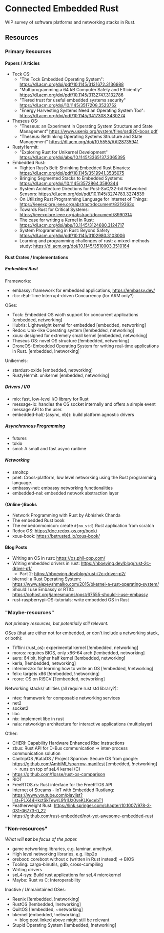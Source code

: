 # Connected Embedded Rust

WIP survey of software platforms and networking stacks in Rust.

## Resources

### Primary Resources

#### Papers / Articles

- Tock OS:
  - "The Tock Embedded Operating System": <https://dl.acm.org/doi/pdf/10.1145/3131672.3136988>
  - "Multiprogramming a 64 kB Computer Safely and Efficiently" <https://dl.acm.org/doi/pdf/10.1145/3132747.3132786>
  - "Tiered trust for useful embedded systems security" <https://dl.acm.org/doi/10.1145/3517208.3523752>
  - "Energy Harvesting Systems Need an Operating System Too": <https://dl.acm.org/doi/pdf/10.1145/3417308.3430274>
- Theseus OS:
  - "Theseus: an Experiment in Operating System Structure and State Management" <https://www.usenix.org/system/files/osdi20-boos.pdf>
  - "Theseus: Rethinking Operating Systems Structure and State Management" <https://dl.acm.org/doi/10.5555/AAI28735941>
- RustyHermit:
  - "Exploring Rust for Unikernel Development" <https://dl.acm.org/doi/abs/10.1145/3365137.3365395>  
- Embedded Rust:
  - Tighten Rust’s Belt: Shrinking Embedded Rust Binaries: <https://dl.acm.org/doi/pdf/10.1145/3519941.3535075>
  - Bringing Segmented Stacks to Embedded Systems: <https://dl.acm.org/doi/10.1145/3572864.3580344>
  - System Architecture Directions for Post-SoC/32-bit Networked Sensors: <https://dl.acm.org/doi/pdf/10.1145/3274783.3274839>
  - On Utilizing Rust Programming Language for Internet of Things: <https://ieeexplore.ieee.org/abstract/document/8319363o>
  - Towards Rust for Critical Systems: <https://ieeexplore.ieee.org/abstract/document/8990314>
  - The case for writing a Kernel in Rust: <https://dl.acm.org/doi/abs/10.1145/3124680.3124717>
  - System Programming in Rust: Beyond Safety <https://dl.acm.org/doi/pdf/10.1145/3102980.3103006>
  - Learning and programming challenges of rust: a mixed-methods study: <https://dl.acm.org/doi/10.1145/3510003.3510164>

#### Rust Crates / Implementations

##### Embedded Rust

Frameworks:

- embassy: framework for embedded applications, <https://embassy.dev/>
- rtic: rEal-Time Interrupt-driven Concurrency (for ARM only?)

OSes:

- Tock: Embedded OS wioth support for concurrent applications                               [embedded, networking]
- Hubris: Lightweight kernel for embedded                                                   [embedded, networking]
- Redox: Unix-like Operating system                                                         [!embedded, networking]
- xous: designed for extremely small kernel                                                 [embedded, networking]
- Theseus OS: novel OS structure                                                            [!embedded, networking]
- DroneOS: Embedded Operating System for writing real-time applications in Rust.            [embedded, !networking]

Unikernels:

- stardust-oxide [embedded, networking]
- RustyHermit: unikernel [embedded, networking]

##### Drivers / I/O

- mio: fast, low-level I/O library for Rust
- message-io: handles the OS socket internally and offers a simple event message API to the user.
- embedded-hal(-{async, nb}): build platform agnostic drivers

##### Asynchronous Programming

- futures
- tokio
- smol: A small and fast async runtime

##### Networking

- smoltcp
- pnet: Cross-platform, low level networking using the Rust programming language.
- embassy-net: embassy networking functionalities
- embedded-nal: embedded network abstraction layer

#### (Online-)Books

- Network Programming with Rust by Abhishek Chanda
- The embedded Rust book
- The embedonmonicon: create `#[no_std]` Rust application from scratch
- Redox OS: <https://doc.redox-os.org/book/>
- xous-book: <https://betrusted.io/xous-book/>

#### Blog Posts

- Writing an OS in rust: <https://os.phil-opp.com/>
- Writing embedded drivers in rust: <https://hboeving.dev/blog/rust-2c-driver-p1/>
  - Part 2: <https://hboeving.dev/blog/rust-i2c-driver-p2/>
- bkernel: a Rust Operating System: <https://www.alexeyshmalko.com/2015/bkernel-a-rust-operating-system/>
- Should I use Embassy or RTIC: <https://cohost.org/jamesmunns/post/67555-should-i-use-embassy>
- rust-raspberrypi-OS-tutorials: write embedded OS in Rust

### "Maybe-resources"

_Not primary resources, but potentially still relevant._

OSes (that are either not for embedded, or don't include a networking stack, or both):

- Tifflini (rust_os): experimental kernel [!embedded, networking]
- moros: requires BIOS, only x86-64 arch [!embedded, networking]
- aero: 64 bit, higher half kernel [!embedded, networking]
- kerla, [!embedded, networking]
- intermezzo: for learning how to write an OS [!embedded, !networking]
- felix: targets x86 [!embedded, !networking]
- rcore: OS on RISCV [?embedded, networking]

Networking stacks/ utilities (all require rust std library?):

- ntex: framework for composable networking services
- net2
- socket2
- libc
- nix: implement libc in rust
- naia: networkign architecture for interactive applications (multiplayer)

Other:

- CHERI: Capability Hardware Enhanced Risc Instructions
- zbus: Rust API for D-Bus communication -> inter-process communication solution
- CantripOS /KataOS / Project Sparrow: Secure OS from google: <https://github.com/AmbiML/sparrow-manifest> [embedded, !networking]
  - runs on top of seL4 kernel (C)
- <https://github.com/flosse/rust-os-comparison>
- RIOT
- FreeRTOS.rs: Rust interface for the FreeRTOS API
- Internet of Streams - IoT with Embedded Rustlang: <https://www.youtube.com/playlist?list=PLX44HkctSkTewrL9frlUz0yeKLKecebT1>
- Featherweight Rust: <https://link.springer.com/chapter/10.1007/978-3-031-06773-0_22>
- <https://github.com/rust-embedded/not-yet-awesome-embedded-rust>

### "Non-resources"

_What will **not** be focus of the paper._

- game networking libraries, e.g. laminar, amethyst,
- High level networking libraries, e.g. libp2p
- oreboot: coreboot without c (written in Rust instead) -> BIOS
- Tooling: cargo-binutils, gdb, cross-compiling
- Writing drivers
- seL4-sys: Build rust applications for seL4 microkernel
- Maybe: Rust vs C; Interoperability

Inactive / Unmaintained OSes:

- Reenix                                [!embedded, !networking]
- RustOS                                [!embedded, !networking]
- QuiltOS                               [!embedded, ~networking]
- bkernel                               [embedded, !networking]
  - blog post linked above might still be relevant
- Stupid Operating System               [!embedded, !networking]
